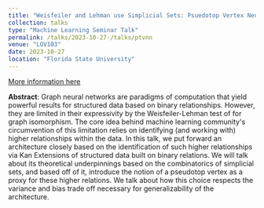 ```yaml
---
title: "Weisfeiler and Lehman use Simplicial Sets: Psuedotop Vertex Neural Networks"
collection: talks
type: "Machine Learning Seminar Talk"
permalink: /talks/2023-10-27-/talks/ptvnn
venue: "LOV103"
date: 2023-10-27
location: "Florida State University"
---
```


[More information here](/files/ptvnn)

**Abstract**: Graph neural networks are paradigms of computation that yield powerful results for structured data based on binary relationships. However, they are limited in their expressivity by the Weisfeiler-Lehman test of for graph isomorphism. The core idea behind machine learning community&apos;s circumvention of this limitation relies on identifying (and working with) higher relationships within the data. In this talk, we put forward an architecture closely based on the identification of such higher relationships via Kan Extensions of structured data built on binary relations. We will talk about its theoretical underpinnings based on the combinatorics of simplicial sets, and based off of it, introduce the notion of a pseudotop vertex as a proxy for these higher relations. We talk about how this choice respects the variance and bias trade off necessary for generalizability of the architecture.
